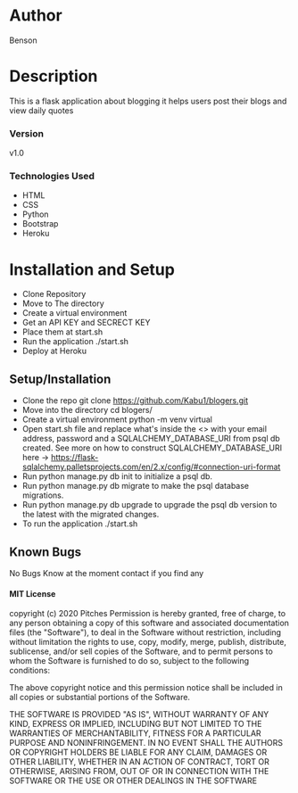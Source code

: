 # Author 
Benson
# Description 
 This is a flask application about blogging it helps users post their blogs and view daily quotes

 ### Version
v1.0

### Technologies Used
* HTML
* CSS
* Python
* Bootstrap
* Heroku

# Installation and Setup
* Clone Repository
* Move to The directory
* Create a virtual environment
* Get an API KEY and SECRECT KEY 
* Place them at start.sh
* Run the application ./start.sh
* Deploy at Heroku

## Setup/Installation
* Clone the repo git clone https://github.com/Kabu1/blogers.git
* Move into the directory cd blogers/
* Create a virtual environment python -m venv virtual
* Open start.sh file and replace what's inside the <> with your email address, password and a SQLALCHEMY_DATABASE_URI from psql db created.
See more on how to construct SQLALCHEMY_DATABASE_URI here -> https://flask-sqlalchemy.palletsprojects.com/en/2.x/config/#connection-uri-format
* Run python manage.py db init to initialize a psql db.
* Run python manage.py db migrate to make the psql database migrations.
* Run python manage.py db upgrade to upgrade the psql db version to the latest with the migrated changes.
* To run the application ./start.sh

## Known Bugs
No Bugs Know at the moment contact if you find any 

#### MIT License

copyright (c) 2020 Pitches
Permission is hereby granted, free of charge, to any person obtaining a copy of this software and associated documentation files (the "Software"), to deal in the Software without restriction, including without limitation the rights to use, copy, modify, merge, publish, distribute, sublicense, and/or sell copies of the Software, and to permit persons to whom the Software is furnished to do so, subject to the following conditions:

The above copyright notice and this permission notice shall be included in all copies or substantial portions of the Software.

THE SOFTWARE IS PROVIDED "AS IS", WITHOUT WARRANTY OF ANY KIND, EXPRESS OR IMPLIED, INCLUDING BUT NOT LIMITED TO THE WARRANTIES OF MERCHANTABILITY, FITNESS FOR A PARTICULAR PURPOSE AND NONINFRINGEMENT. IN NO EVENT SHALL THE AUTHORS OR COPYRIGHT HOLDERS BE LIABLE FOR ANY CLAIM, DAMAGES OR OTHER LIABILITY, WHETHER IN AN ACTION OF CONTRACT, TORT OR OTHERWISE, ARISING FROM, OUT OF OR IN CONNECTION WITH THE SOFTWARE OR THE USE OR OTHER DEALINGS IN THE SOFTWARE
